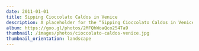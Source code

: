 ```yaml
---
date: 2011-01-01
title: Sipping Cioccolato Caldos in Venice
description: A placeholder for the “Sipping Cioccolato Caldos in Venice” photo album
album: https://goo.gl/photos/2MFQhWoaQco254Ta9
thumbnail: /images/photos/cioccolato-caldos-venice.jpg
thumbnail_orientation: landscape
---
```

